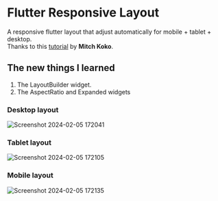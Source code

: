 # Flutter Responsive Layout
A responsive flutter layout that adjust automatically for mobile + tablet + desktop.<br>
Thanks to this [tutorial](https://www.youtube.com/watch?v=9bo1V9STW2c&list=PLoDJwkjBjg8_K9JJRi3gJjcUAQgIUSl9Q) by **Mitch Koko**.

## The new things I learned
1. The LayoutBuilder widget.
2. The AspectRatio and Expanded widgets
### Desktop layout
![Screenshot 2024-02-05 172041](https://github.com/Yousef-Medhat56/flutter_responsive_layout/assets/77292112/89eaafe0-f989-4b93-9c7c-8ffd3361859c)
### Tablet layout
![Screenshot 2024-02-05 172105](https://github.com/Yousef-Medhat56/flutter_responsive_layout/assets/77292112/2956f90b-79c3-4959-a802-f1da5d8b01ac)
### Mobile layout
![Screenshot 2024-02-05 172135](https://github.com/Yousef-Medhat56/flutter_responsive_layout/assets/77292112/2f48d08b-a30c-4bc5-b147-6a37ee60cd76)
